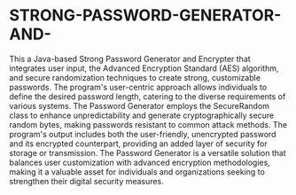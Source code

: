 # STRONG-PASSWORD-GENERATOR-AND-

This a Java-based Strong Password Generator and Encrypter that integrates user input, the Advanced Encryption Standard (AES) algorithm, and secure randomization techniques to create strong, customizable passwords. The program's user-centric approach allows individuals to define the desired password length, catering to the diverse requirements of various systems. The Password Generator employs the SecureRandom class to enhance unpredictability and generate cryptographically secure random bytes, making passwords resistant to common attack methods. The program's output includes both the user-friendly, unencrypted password and its encrypted counterpart, providing an added layer of security for storage or transmission. The Password Generator is a versatile solution that balances user customization with advanced encryption methodologies, making it a valuable asset for individuals and organizations seeking to strengthen their digital security measures.
